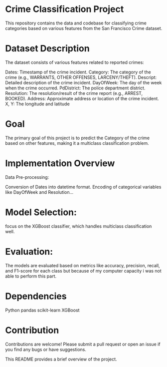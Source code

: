 
#                                                               Crime Classification Project
This repository contains the data and codebase for classifying crime categories based on various features from the San Francisco Crime dataset.

# Dataset Description
The dataset consists of various features related to reported crimes:

Dates: Timestamp of the crime incident.
Category: The category of the crime (e.g., WARRANTS, OTHER OFFENSES, LARCENY/THEFT).
Descript: Detailed description of the crime incident.
DayOfWeek: The day of the week when the crime occurred.
PdDistrict: The police department district.
Resolution: The resolution/result of the crime report (e.g., ARREST, BOOKED).
Address: Approximate address or location of the crime incident.
X, Y: The longitude and latitude

# Goal
The primary goal of this project is to predict the Category of the crime based on other features, making it a multiclass classification problem.

# Implementation Overview
Data Pre-processing:

Conversion of Dates into datetime format.
Encoding of categorical variables like DayOfWeek and Resolution...

# Model Selection:

focus on the XGBoost classifier, which handles multiclass classification well.

# Evaluation:

The models are evaluated based on metrics like accuracy, precision, recall, and F1-score for each class but because of my computer capacity i was not able to perform this part.


# Dependencies

Python
pandas
scikit-learn
XGBoost

# Contribution
Contributions are welcome! Please submit a pull request or open an issue if you find any bugs or have suggestions.

This README provides a brief overview of the project.




